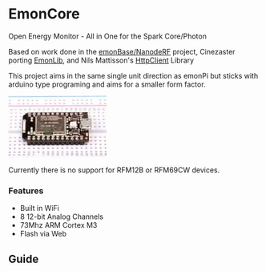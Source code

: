 # EmonCore
Open Energy Monitor - All in One for the Spark Core/Photon

Based on work done in the [emonBase/NanodeRF](http://openenergymonitor.org/emon/emonBase/NanodeRF) project, Cinezaster porting [EmonLib](https://github.com/Cinezaster/EmonLib), and Nils Mattisson's [HttpClient](https://github.com/nmattisson/HttpClient) Library

This project aims in the same single unit direction as emonPi but sticks with arduino type programing and aims for a smaller form factor. 

![spark_core](core.png)

Currently there is no support for RFM12B or RFM69CW devices.  

### Features

- Built in WiFi
- 8 12-bit Analog Channels
- 73Mhz ARM Cortex M3
- Flash via Web

## Guide


